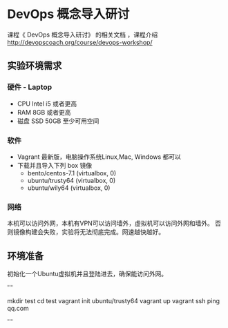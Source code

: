 # DevOps 概念导入研讨
课程《 DevOps 概念导入研讨》 的相关文档 ，课程介绍 http://devopscoach.org/course/devops-workshop/

## 实验环境需求

### 硬件 - Laptop

* CPU Intel i5 或者更高
* RAM 8GB  或者更高
* 磁盘 SSD 50GB 至少可用空间

### 软件

* Vagrant 最新版，电脑操作系统Linux,Mac, Windows 都可以
* 下载并且导入下列 box 镜像
  * bento/centos-7.1 (virtualbox, 0)
  * ubuntu/trusty64  (virtualbox, 0)
  * ubuntu/wily64    (virtualbox, 0)
  

### 网络
本机可以访问外网，本机有VPN可以访问墙外，虚拟机可以访问外网和墙外。 否则镜像构建会失败，实验将无法彻底完成。网速越快越好。

## 环境准备
初始化一个Ubuntu虚拟机并且登陆进去，确保能访问外网。

'''

mkdir test
cd test
vagrant init ubuntu/trusty64
vagrant up
vagrant ssh
ping qq.com

'''

